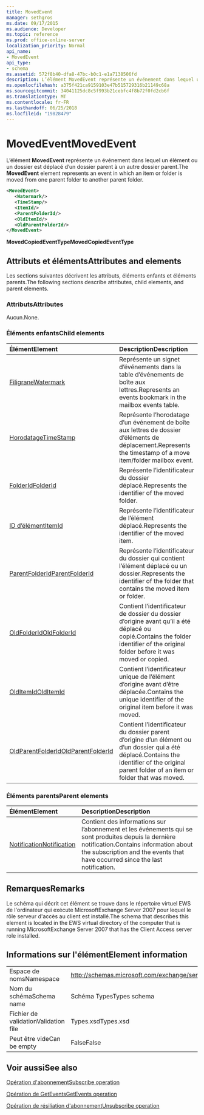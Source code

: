 ```yaml
---
title: MovedEvent
manager: sethgros
ms.date: 09/17/2015
ms.audience: Developer
ms.topic: reference
ms.prod: office-online-server
localization_priority: Normal
api_name:
- MovedEvent
api_type:
- schema
ms.assetid: 572f8b40-dfa8-47bc-b0c1-e1a7138506fd
description: L’élément MovedEvent représente un événement dans lequel un élément ou un dossier est déplacé d’un dossier parent à un autre dossier parent.
ms.openlocfilehash: a375f421ca9159103e47b515729316b21149c68a
ms.sourcegitcommit: 34041125dc8c5f993b21cebfc4f8b72f0fd2cb6f
ms.translationtype: MT
ms.contentlocale: fr-FR
ms.lasthandoff: 06/25/2018
ms.locfileid: "19828479"
---
```

# <a name="movedevent"></a><span data-ttu-id="2807d-103">MovedEvent</span><span class="sxs-lookup"><span data-stu-id="2807d-103">MovedEvent</span></span>

<span data-ttu-id="2807d-104">L’élément **MovedEvent** représente un événement dans lequel un élément ou un dossier est déplacé d’un dossier parent à un autre dossier parent.</span><span class="sxs-lookup"><span data-stu-id="2807d-104">The **MovedEvent** element represents an event in which an item or folder is moved from one parent folder to another parent folder.</span></span> 
  
```xml
<MovedEvent>
   <Watermark/>
   <TimeStamp/>
   <ItemId/>
   <ParentFolderId/>
   <OldItemId/>
   <OldParentFolderId/>
</MovedEvent>
```

 <span data-ttu-id="2807d-105">**MovedCopiedEventType**</span><span class="sxs-lookup"><span data-stu-id="2807d-105">**MovedCopiedEventType**</span></span>
## <a name="attributes-and-elements"></a><span data-ttu-id="2807d-106">Attributs et éléments</span><span class="sxs-lookup"><span data-stu-id="2807d-106">Attributes and elements</span></span>

<span data-ttu-id="2807d-107">Les sections suivantes décrivent les attributs, éléments enfants et éléments parents.</span><span class="sxs-lookup"><span data-stu-id="2807d-107">The following sections describe attributes, child elements, and parent elements.</span></span>
  
### <a name="attributes"></a><span data-ttu-id="2807d-108">Attributs</span><span class="sxs-lookup"><span data-stu-id="2807d-108">Attributes</span></span>

<span data-ttu-id="2807d-109">Aucun.</span><span class="sxs-lookup"><span data-stu-id="2807d-109">None.</span></span>
  
### <a name="child-elements"></a><span data-ttu-id="2807d-110">Éléments enfants</span><span class="sxs-lookup"><span data-stu-id="2807d-110">Child elements</span></span>

|<span data-ttu-id="2807d-111">**Élément**</span><span class="sxs-lookup"><span data-stu-id="2807d-111">**Element**</span></span>|<span data-ttu-id="2807d-112">**Description**</span><span class="sxs-lookup"><span data-stu-id="2807d-112">**Description**</span></span>|
|:-----|:-----|
|[<span data-ttu-id="2807d-113">Filigrane</span><span class="sxs-lookup"><span data-stu-id="2807d-113">Watermark</span></span>](watermark.md) <br/> |<span data-ttu-id="2807d-114">Représente un signet d’événements dans la table d’événements de boîte aux lettres.</span><span class="sxs-lookup"><span data-stu-id="2807d-114">Represents an events bookmark in the mailbox events table.</span></span>  <br/> |
|[<span data-ttu-id="2807d-115">Horodatage</span><span class="sxs-lookup"><span data-stu-id="2807d-115">TimeStamp</span></span>](timestamp.md) <br/> |<span data-ttu-id="2807d-116">Représente l’horodatage d’un événement de boîte aux lettres de dossier d’éléments de déplacement.</span><span class="sxs-lookup"><span data-stu-id="2807d-116">Represents the timestamp of a move item/folder mailbox event.</span></span>  <br/> |
|[<span data-ttu-id="2807d-117">FolderId</span><span class="sxs-lookup"><span data-stu-id="2807d-117">FolderId</span></span>](folderid.md) <br/> |<span data-ttu-id="2807d-118">Représente l’identificateur du dossier déplacé.</span><span class="sxs-lookup"><span data-stu-id="2807d-118">Represents the identifier of the moved folder.</span></span>  <br/> |
|[<span data-ttu-id="2807d-119">ID d’élément</span><span class="sxs-lookup"><span data-stu-id="2807d-119">ItemId</span></span>](itemid.md) <br/> |<span data-ttu-id="2807d-120">Représente l’identificateur de l’élément déplacé.</span><span class="sxs-lookup"><span data-stu-id="2807d-120">Represents the identifier of the moved item.</span></span>  <br/> |
|[<span data-ttu-id="2807d-121">ParentFolderId</span><span class="sxs-lookup"><span data-stu-id="2807d-121">ParentFolderId</span></span>](parentfolderid.md) <br/> |<span data-ttu-id="2807d-122">Représente l’identificateur du dossier qui contient l’élément déplacé ou un dossier.</span><span class="sxs-lookup"><span data-stu-id="2807d-122">Represents the identifier of the folder that contains the moved item or folder.</span></span>  <br/> |
|[<span data-ttu-id="2807d-123">OldFolderId</span><span class="sxs-lookup"><span data-stu-id="2807d-123">OldFolderId</span></span>](oldfolderid.md) <br/> |<span data-ttu-id="2807d-124">Contient l’identificateur de dossier du dossier d’origine avant qu’il a été déplacé ou copié.</span><span class="sxs-lookup"><span data-stu-id="2807d-124">Contains the folder identifier of the original folder before it was moved or copied.</span></span>  <br/> |
|[<span data-ttu-id="2807d-125">OldItemId</span><span class="sxs-lookup"><span data-stu-id="2807d-125">OldItemId</span></span>](olditemid.md) <br/> |<span data-ttu-id="2807d-126">Contient l’identificateur unique de l’élément d’origine avant d’être déplacée.</span><span class="sxs-lookup"><span data-stu-id="2807d-126">Contains the unique identifier of the original item before it was moved.</span></span>  <br/> |
|[<span data-ttu-id="2807d-127">OldParentFolderId</span><span class="sxs-lookup"><span data-stu-id="2807d-127">OldParentFolderId</span></span>](oldparentfolderid.md) <br/> |<span data-ttu-id="2807d-128">Contient l’identificateur du dossier parent d’origine d’un élément ou d’un dossier qui a été déplacé.</span><span class="sxs-lookup"><span data-stu-id="2807d-128">Contains the identifier of the original parent folder of an item or folder that was moved.</span></span>  <br/> |
   
### <a name="parent-elements"></a><span data-ttu-id="2807d-129">Éléments parents</span><span class="sxs-lookup"><span data-stu-id="2807d-129">Parent elements</span></span>

|<span data-ttu-id="2807d-130">**Élément**</span><span class="sxs-lookup"><span data-stu-id="2807d-130">**Element**</span></span>|<span data-ttu-id="2807d-131">**Description**</span><span class="sxs-lookup"><span data-stu-id="2807d-131">**Description**</span></span>|
|:-----|:-----|
|[<span data-ttu-id="2807d-132">Notification</span><span class="sxs-lookup"><span data-stu-id="2807d-132">Notification</span></span>](notification-ex15websvcsotherref.md) <br/> |<span data-ttu-id="2807d-133">Contient des informations sur l’abonnement et les événements qui se sont produites depuis la dernière notification.</span><span class="sxs-lookup"><span data-stu-id="2807d-133">Contains information about the subscription and the events that have occurred since the last notification.</span></span>  <br/> |
   
## <a name="remarks"></a><span data-ttu-id="2807d-134">Remarques</span><span class="sxs-lookup"><span data-stu-id="2807d-134">Remarks</span></span>

<span data-ttu-id="2807d-135">Le schéma qui décrit cet élément se trouve dans le répertoire virtuel EWS de l'ordinateur qui exécute MicrosoftExchange Server 2007 pour lequel le rôle serveur d'accès au client est installé.</span><span class="sxs-lookup"><span data-stu-id="2807d-135">The schema that describes this element is located in the EWS virtual directory of the computer that is running MicrosoftExchange Server 2007 that has the Client Access server role installed.</span></span>
  
## <a name="element-information"></a><span data-ttu-id="2807d-136">Informations sur l'élément</span><span class="sxs-lookup"><span data-stu-id="2807d-136">Element information</span></span>

|||
|:-----|:-----|
|<span data-ttu-id="2807d-137">Espace de noms</span><span class="sxs-lookup"><span data-stu-id="2807d-137">Namespace</span></span>  <br/> |http://schemas.microsoft.com/exchange/services/2006/types  <br/> |
|<span data-ttu-id="2807d-138">Nom du schéma</span><span class="sxs-lookup"><span data-stu-id="2807d-138">Schema name</span></span>  <br/> |<span data-ttu-id="2807d-139">Schéma Types</span><span class="sxs-lookup"><span data-stu-id="2807d-139">Types schema</span></span>  <br/> |
|<span data-ttu-id="2807d-140">Fichier de validation</span><span class="sxs-lookup"><span data-stu-id="2807d-140">Validation file</span></span>  <br/> |<span data-ttu-id="2807d-141">Types.xsd</span><span class="sxs-lookup"><span data-stu-id="2807d-141">Types.xsd</span></span>  <br/> |
|<span data-ttu-id="2807d-142">Peut être vide</span><span class="sxs-lookup"><span data-stu-id="2807d-142">Can be empty</span></span>  <br/> |<span data-ttu-id="2807d-143">False</span><span class="sxs-lookup"><span data-stu-id="2807d-143">False</span></span>  <br/> |
   
## <a name="see-also"></a><span data-ttu-id="2807d-144">Voir aussi</span><span class="sxs-lookup"><span data-stu-id="2807d-144">See also</span></span>



[<span data-ttu-id="2807d-145">Opération d'abonnement</span><span class="sxs-lookup"><span data-stu-id="2807d-145">Subscribe operation</span></span>](subscribe-operation.md)
  
[<span data-ttu-id="2807d-146">Opération de GetEvents</span><span class="sxs-lookup"><span data-stu-id="2807d-146">GetEvents operation</span></span>](getevents-operation.md)
  
[<span data-ttu-id="2807d-147">Opération de résiliation d'abonnement</span><span class="sxs-lookup"><span data-stu-id="2807d-147">Unsubscribe operation</span></span>](unsubscribe-operation.md)

